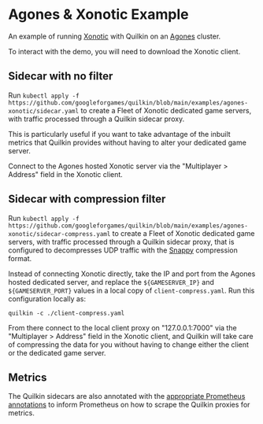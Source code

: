 # Agones & Xonotic Example

An example of running [Xonotic](https://xonotic.org/) with Quilkin on an [Agones](https://agones.dev/) cluster.

To interact with the demo, you will need to download the Xonotic client.

## Sidecar with no filter

Run `kubectl apply -f https://github.com/googleforgames/quilkin/blob/main/examples/agones-xonotic/sidecar.yaml` to 
create a Fleet of Xonotic dedicated game servers, with traffic processed through a Quilkin sidecar proxy.

This is particularly useful if you want to take advantage of the inbuilt metrics that Quilkin provides without 
having to alter your dedicated game server.

Connect to the Agones hosted Xonotic server via the "Multiplayer > Address" field in the Xonotic client.

## Sidecar with compression filter

Run `kubectl apply -f https://github.com/googleforgames/quilkin/blob/main/examples/agones-xonotic/sidecar-compress.yaml`
to create a Fleet of Xonotic dedicated game servers, with traffic processed through a Quilkin sidecar proxy, 
that is configured to decompresses UDP traffic with the [Snappy](../../docs/extensions/filters/compress.md#snappy) 
compression format.

Instead of connecting Xonotic directly, take the IP and port from the Agones hosted dedicated server, and replace the 
`${GAMESERVER_IP}` and `${GAMESERVER_PORT}` values in a local copy of `client-compress.yaml`. Run this configuration 
locally as:

`quilkin -c ./client-compress.yaml`

From there connect to the local client proxy on "127.0.0.1:7000" via the "Multiplayer > Address" field in the 
Xonotic client, and Quilkin will take care of compressing the data for you without having to change either the 
client or the dedicated game server.

## Metrics

The Quilkin sidecars are also annotated with the 
[appropriate Prometheus annotations](https://github.com/prometheus-community/helm-charts/tree/main/charts/prometheus#scraping-pod-metrics-via-annotations)
to inform Prometheus on how to scrape the Quilkin proxies for metrics.
